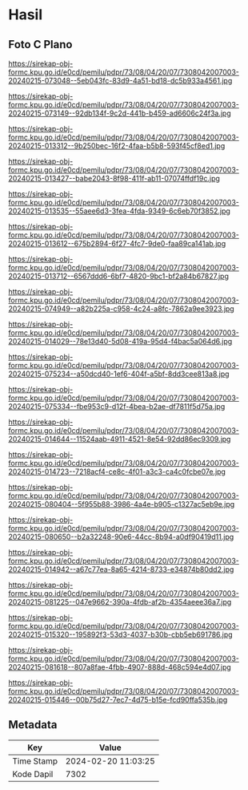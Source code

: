 # Hasil

## Foto C Plano

https://sirekap-obj-formc.kpu.go.id/e0cd/pemilu/pdpr/73/08/04/20/07/7308042007003-20240215-073048--5eb043fc-83d9-4a51-bd18-dc5b933a4561.jpg

https://sirekap-obj-formc.kpu.go.id/e0cd/pemilu/pdpr/73/08/04/20/07/7308042007003-20240215-073149--92db134f-9c2d-441b-b459-ad6606c24f3a.jpg

https://sirekap-obj-formc.kpu.go.id/e0cd/pemilu/pdpr/73/08/04/20/07/7308042007003-20240215-013312--9b250bec-16f2-4faa-b5b8-593f45cf8ed1.jpg

https://sirekap-obj-formc.kpu.go.id/e0cd/pemilu/pdpr/73/08/04/20/07/7308042007003-20240215-013427--babe2043-8f98-411f-ab11-07074ffdf19c.jpg

https://sirekap-obj-formc.kpu.go.id/e0cd/pemilu/pdpr/73/08/04/20/07/7308042007003-20240215-013535--55aee6d3-3fea-4fda-9349-6c6eb70f3852.jpg

https://sirekap-obj-formc.kpu.go.id/e0cd/pemilu/pdpr/73/08/04/20/07/7308042007003-20240215-013612--675b2894-6f27-4fc7-9de0-faa89ca141ab.jpg

https://sirekap-obj-formc.kpu.go.id/e0cd/pemilu/pdpr/73/08/04/20/07/7308042007003-20240215-013712--6567ddd6-6bf7-4820-9bc1-bf2a84b67827.jpg

https://sirekap-obj-formc.kpu.go.id/e0cd/pemilu/pdpr/73/08/04/20/07/7308042007003-20240215-074949--a82b225a-c958-4c24-a8fc-7862a9ee3923.jpg

https://sirekap-obj-formc.kpu.go.id/e0cd/pemilu/pdpr/73/08/04/20/07/7308042007003-20240215-014029--78e13d40-5d08-419a-95d4-f4bac5a064d6.jpg

https://sirekap-obj-formc.kpu.go.id/e0cd/pemilu/pdpr/73/08/04/20/07/7308042007003-20240215-075234--a50dcd40-1ef6-404f-a5bf-8dd3cee813a8.jpg

https://sirekap-obj-formc.kpu.go.id/e0cd/pemilu/pdpr/73/08/04/20/07/7308042007003-20240215-075334--fbe953c9-d12f-4bea-b2ae-df7811f5d75a.jpg

https://sirekap-obj-formc.kpu.go.id/e0cd/pemilu/pdpr/73/08/04/20/07/7308042007003-20240215-014644--11524aab-4911-4521-8e54-92dd86ec9309.jpg

https://sirekap-obj-formc.kpu.go.id/e0cd/pemilu/pdpr/73/08/04/20/07/7308042007003-20240215-014723--7218acf4-ce8c-4f01-a3c3-ca4c0fcbe07e.jpg

https://sirekap-obj-formc.kpu.go.id/e0cd/pemilu/pdpr/73/08/04/20/07/7308042007003-20240215-080404--5f955b88-3986-4a4e-b905-c1327ac5eb9e.jpg

https://sirekap-obj-formc.kpu.go.id/e0cd/pemilu/pdpr/73/08/04/20/07/7308042007003-20240215-080650--b2a32248-90e6-44cc-8b94-a0df90419d11.jpg

https://sirekap-obj-formc.kpu.go.id/e0cd/pemilu/pdpr/73/08/04/20/07/7308042007003-20240215-014942--a67c77ea-8a65-4214-8733-e34874b80dd2.jpg

https://sirekap-obj-formc.kpu.go.id/e0cd/pemilu/pdpr/73/08/04/20/07/7308042007003-20240215-081225--047e9662-390a-4fdb-af2b-4354aeee36a7.jpg

https://sirekap-obj-formc.kpu.go.id/e0cd/pemilu/pdpr/73/08/04/20/07/7308042007003-20240215-015320--195892f3-53d3-4037-b30b-cbb5eb691786.jpg

https://sirekap-obj-formc.kpu.go.id/e0cd/pemilu/pdpr/73/08/04/20/07/7308042007003-20240215-081618--807a8fae-4fbb-4907-888d-468c594e4d07.jpg

https://sirekap-obj-formc.kpu.go.id/e0cd/pemilu/pdpr/73/08/04/20/07/7308042007003-20240215-015446--00b75d27-7ec7-4d75-b15e-fcd90ffa535b.jpg


## Metadata

| Key        | Value               |
| ---------- | ------------------- |
| Time Stamp | 2024-02-20 11:03:25 |
| Kode Dapil | 7302                |



